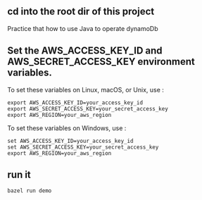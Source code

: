 ## cd into the root dir of this project
Practice that how to use Java to operate dynamoDb
## Set the AWS_ACCESS_KEY_ID and AWS_SECRET_ACCESS_KEY environment variables.
To set these variables on Linux, macOS, or Unix, use :
```
export AWS_ACCESS_KEY_ID=your_access_key_id
export AWS_SECRET_ACCESS_KEY=your_secret_access_key
export AWS_REGION=your_aws_region
```
To set these variables on Windows, use :
```
set AWS_ACCESS_KEY_ID=your_access_key_id
set AWS_SECRET_ACCESS_KEY=your_secret_access_key
export AWS_REGION=your_aws_region
```

## run it
```
bazel run demo
```
